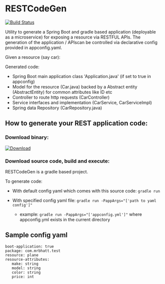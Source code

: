 # RESTCodeGen
[![Build Status](https://travis-ci.org/MrBhatt/RESTGen.svg?branch=master)](https://travis-ci.org/MrBhatt/RESTGen)

Utility to generate a Spring Boot and gradle based application (deployable as a microservice) for exposing a resource via RESTFUL APIs. The generation of the application / APIscan be controlled via declarative config provided in appconfig.yaml. 

Given a resource (say car):

Generated code:
 - Spring Boot main application class 'Application.java' (if set to true in appconfig)
 - Model for the resource (Car.java) backed by a Abstract entity (AbstractEntity) for common attributes like ID etc
 - Controller to route http requests (CarController)
 - Service interfaces and implementation (CarService, CarServiceImpl)
 - Spring data Repository (CarRepository.java)

## How to generate your REST application code:
### Download binary:
[ ![Download](https://api.bintray.com/packages/anupambhatt/RESTGen/RESTGen-CommandLine/images/download.svg) ](https://bintray.com/anupambhatt/RESTGen/RESTGen-CommandLine/_latestVersion)

### Download source code, build and execute:
RESTCodeGen is a gradle based project. 

To generate code:
- With default config yaml which comes with this source code: `gradle run`

- With specified config yaml file: `gradle run -PappArgs="['path to yaml config']"`
  - example: `gradle run -PappArgs="['appconfig.yml']"` where appconfig.yml exists in the current directory

## Sample config yaml
```
boot-application: true
package: com.mrbhatt.test
resource: plane
resource-attributes:
   make: string
   model: string
   color: string
   price: int
```
